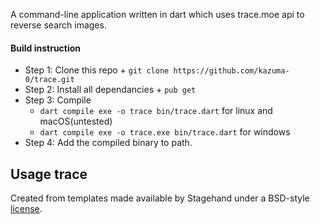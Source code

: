 A command-line application written in dart which uses trace.moe api to reverse search images.

#### Build instruction
 - Step 1: Clone this repo 
        + `git clone https://github.com/kazuma-0/trace.git`
 - Step 2: Install all dependancies
        + `pub get`
 - Step 3: Compile
     + `dart compile exe -o trace bin/trace.dart` for linux and macOS(untested)
     + `dart compile exe -o trace.exe bin/trace.dart` for windows
 - Step 4: Add the compiled binary to path.      

## Usage trace <imageURL>

Created from templates made available by Stagehand under a BSD-style
[license](https://github.com/dart-lang/stagehand/blob/master/LICENSE).
